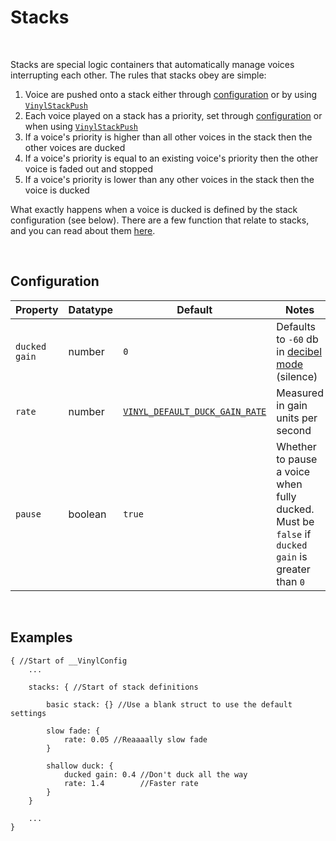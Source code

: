 # Stacks

&nbsp;

Stacks are special logic containers that automatically manage voices interrupting each other. The rules that stacks obey are simple:

1. Voice are pushed onto a stack either through [configuration](Configuration-File) or by using [`VinylStackPush`](Stack-Functions)
2. Each voice played on a stack has a priority, set through [configuration](Configuration-File) or when using [`VinylStackPush`](Stack-Functions)
3. If a voice's priority is higher than all other voices in the stack then the other voices are ducked
4. If a voice's priority is equal to an existing voice's priority then the other voice is faded out and stopped
5. If a voice's priority is lower than any other voices in the stack then the voice is ducked

What exactly happens when a voice is ducked is defined by the stack configuration (see below). There are a few function that relate to stacks, and you can read about them [here](Stack-Functions).

&nbsp;

## Configuration

|Property     |Datatype|Default                                        |Notes                                                                                           |
|-------------|--------|-----------------------------------------------|------------------------------------------------------------------------------------------------|
|`ducked gain`|number  |`0`                                            |Defaults to `-60` db in [decibel mode](Config-Macros) (silence)                                 |
|`rate`       |number  |[`VINYL_DEFAULT_DUCK_GAIN_RATE`](Config-Macros)|Measured in gain units per second                                                               |
|`pause`      |boolean |`true`                                         |Whether to pause a voice when fully ducked. Must be `false` if `ducked gain` is greater than `0`|

&nbsp;

## Examples

```
{ //Start of __VinylConfig
	...
    
	stacks: { //Start of stack definitions

		basic stack: {} //Use a blank struct to use the default settings

		slow fade: {
			rate: 0.05 //Reaaaally slow fade
		}

		shallow duck: {
			ducked gain: 0.4 //Don't duck all the way
			rate: 1.4        //Faster rate
		}
	}

	...
}
```